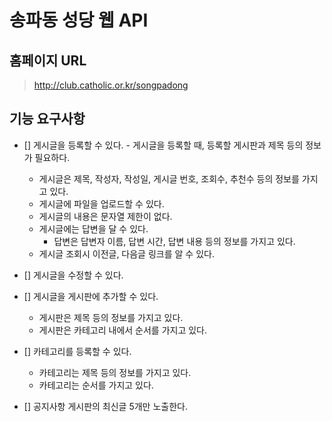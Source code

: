 # 송파동 성당 웹 API

## 홈페이지 URL

> http://club.catholic.or.kr/songpadong

## 기능 요구사항

- [] 게시글을 등록할 수 있다.
        - 게시글을 등록할 때, 등록할 게시판과 제목 등의 정보가 필요하다. 
    - 게시글은 제목, 작성자, 작성일, 게시글 번호, 조회수, 추천수 등의 정보를 가지고 있다.
    - 게시글에 파일을 업로드할 수 있다.
    - 게시글의 내용은 문자열 제한이 없다.
    - 게시글에는 답변을 달 수 있다.
        - 답변은 답변자 이름, 답변 시간, 답변 내용 등의 정보를 가지고 있다. 
    - 게시글 조회시 이전글, 다음글 링크를 알 수 있다.
    
- [] 게시글을 수정할 수 있다.    

- [] 게시글을 게시판에 추가할 수 있다. 
    - 게시판은 제목 등의 정보를 가지고 있다.
    - 게시판은 카테고리 내에서 순서를 가지고 있다.

- [] 카테고리를 등록할 수 있다.
    - 카테고리는 제목 등의 정보를 가지고 있다.
    - 카테고리는 순서를 가지고 있다. 
    
- [] 공지사항 게시판의 최신글 5개만 노출한다.    


